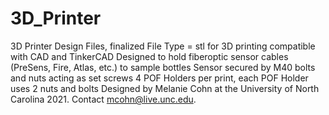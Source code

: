 # 3D_Printer
3D Printer Design Files, finalized
File Type = stl for 3D printing
compatible with CAD and TinkerCAD
Designed to hold fiberoptic sensor cables (PreSens, Fire, Atlas, etc.) to sample bottles
Sensor secured by M40 bolts and nuts acting as set screws
4 POF Holders per print, each POF Holder uses 2 nuts and bolts
Designed by Melanie Cohn at the University of North Carolina 2021.
Contact mcohn@live.unc.edu.
